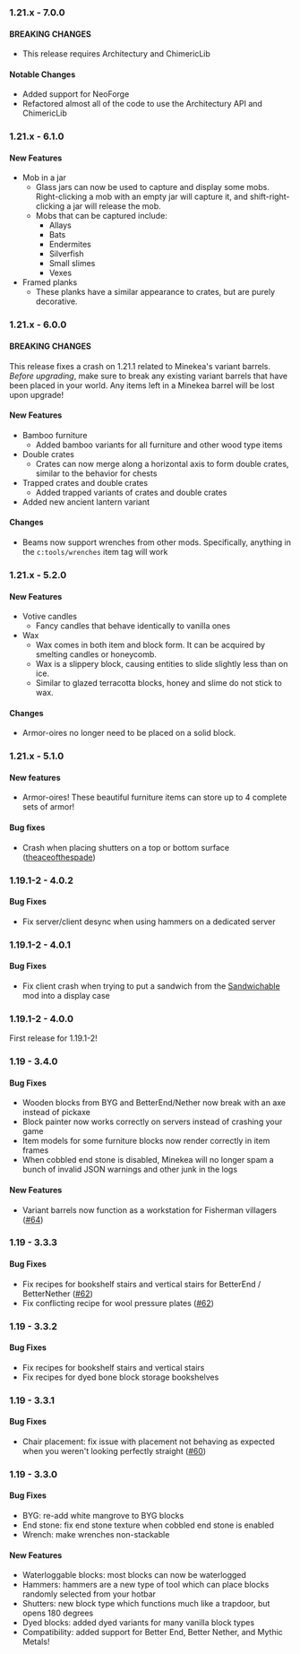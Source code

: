 ### 1.21.x - 7.0.0

#### BREAKING CHANGES

* This release requires Architectury and ChimericLib

#### Notable Changes

* Added support for NeoForge
* Refactored almost all of the code to use the Architectury API and ChimericLib


### 1.21.x - 6.1.0

#### New Features

* Mob in a jar
  * Glass jars can now be used to capture and display some mobs. Right-clicking a mob with an empty jar will capture it, and shift-right-clicking a jar will release the mob.
  * Mobs that can be captured include:
    * Allays
    * Bats
    * Endermites
    * Silverfish
    * Small slimes
    * Vexes
* Framed planks
  * These planks have a similar appearance to crates, but are purely decorative.


### 1.21.x - 6.0.0

#### BREAKING CHANGES

This release fixes a crash on 1.21.1 related to Minekea's variant barrels. _Before upgrading_,
make sure to break any existing variant barrels that have been placed in your world. Any items
left in a Minekea barrel will be lost upon upgrade!

#### New Features

* Bamboo furniture
  * Added bamboo variants for all furniture and other wood type items
* Double crates
  * Crates can now merge along a horizontal axis to form double crates, similar to the behavior for chests
* Trapped crates and double crates
  * Added trapped variants of crates and double crates
* Added new ancient lantern variant

#### Changes

* Beams now support wrenches from other mods. Specifically, anything in the `c:tools/wrenches` item tag will work


### 1.21.x - 5.2.0

#### New Features

* Votive candles
    * Fancy candles that behave identically to vanilla ones
* Wax
  * Wax comes in both item and block form. It can be acquired by smelting candles or honeycomb.
  * Wax is a slippery block, causing entities to slide slightly less than on ice.
  * Similar to glazed terracotta blocks, honey and slime do not stick to wax.

#### Changes

* Armor-oires no longer need to be placed on a solid block.


### 1.21.x - 5.1.0

#### New features

* Armor-oires! These beautiful furniture items can store up to 4 complete sets of armor!

#### Bug fixes

* Crash when placing shutters on a top or bottom surface ([theaceofthespade](https://github.com/theaceofthespade))


### 1.19.1-2 - 4.0.2

#### Bug Fixes
* Fix server/client desync when using hammers on a dedicated server

### 1.19.1-2 - 4.0.1

#### Bug Fixes
* Fix client crash when trying to put a sandwich from the [Sandwichable](https://www.curseforge.com/minecraft/mc-mods/sandwichable) mod into a display case


### 1.19.1-2 - 4.0.0

First release for 1.19.1-2!


### 1.19 - 3.4.0

#### Bug Fixes
* Wooden blocks from BYG and BetterEnd/Nether now break with an axe instead of pickaxe
* Block painter now works correctly on servers instead of crashing your game
* Item models for some furniture blocks now render correctly in item frames
* When cobbled end stone is disabled, Minekea will no longer spam a bunch of invalid JSON warnings and other junk in the logs

#### New Features
* Variant barrels now function as a workstation for Fisherman villagers ([#64](https://github.com/chimericdream/minekea-fabric/issues/64))


### 1.19 - 3.3.3

#### Bug Fixes
* Fix recipes for bookshelf stairs and vertical stairs for BetterEnd / BetterNether ([#62](https://github.com/chimericdream/minekea-fabric/issues/62))
* Fix conflicting recipe for wool pressure plates ([#62](https://github.com/chimericdream/minekea-fabric/issues/62))


### 1.19 - 3.3.2

#### Bug Fixes
* Fix recipes for bookshelf stairs and vertical stairs
* Fix recipes for dyed bone block storage bookshelves


### 1.19 - 3.3.1

#### Bug Fixes
* Chair placement: fix issue with placement not behaving as expected when you weren't looking perfectly straight ([#60](https://github.com/chimericdream/minekea-fabric/issues/60))


### 1.19 - 3.3.0

#### Bug Fixes
* BYG: re-add white mangrove to BYG blocks
* End stone: fix end stone texture when cobbled end stone is enabled
* Wrench: make wrenches non-stackable

#### New Features
* Waterloggable blocks: most blocks can now be waterlogged
* Hammers: hammers are a new type of tool which can place blocks randomly selected from your hotbar 
* Shutters: new block type which functions much like a trapdoor, but opens 180 degrees
* Dyed blocks: added dyed variants for many vanilla block types
* Compatibility: added support for Better End, Better Nether, and Mythic Metals!
